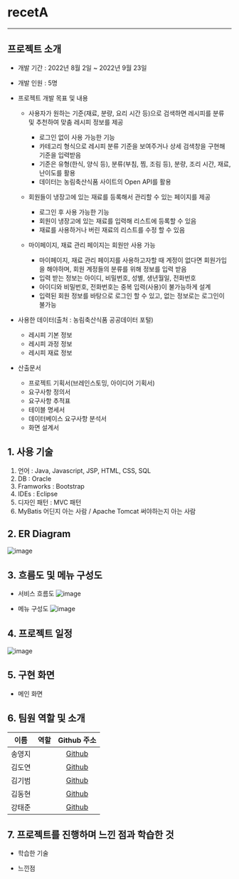 # recetA
---

## 프로젝트 소개

- 개발 기간 : 2022년 8월 2일 ~ 2022년 9월 23일
- 개발 인원 : 5명

- 프로젝트 개발 목표 및 내용
  - 사용자가 원하는 기준(재료, 분량, 요리 시간 등)으로 검색하면 레시피를 분류 및 추천하여 맞춤 레시피 정보를 제공   
    - 로그인 없이 사용 가능한 기능   
    - 카테고리 형식으로 레시피 분류 기준을 보여주거나 상세 검색창을 구현해 기준을 입력받음   
    - 기준은 유형(한식, 양식 등), 분류(부침, 찜, 조림 등), 분량, 조리 시간, 재료, 난이도를 활용   
    - 데이터는 농림축산식품 사이트의 Open API를 활용   

  - 회원들이 냉장고에 있는 재료를 등록해서 관리할 수 있는 페이지를 제공   
    - 로그인 후 사용 가능한 기능   
    - 회원이 냉장고에 있는 재료를 입력해 리스트에 등록할 수 있음   
    - 재료를 사용하거나 버린 재료의 리스트를 수정 할 수 있음   

  - 마이페이지, 재료 관리 페이지는 회원만 사용 가능   
    - 마이페이지, 재료 관리 페이지를 사용하고자할 때 계정이 없다면 회원가입을 해야하며, 회원 계정들의 분류를 위해 정보를 입력 받음   
    - 입력 받는 정보는 아이디, 비밀번호, 성별, 생년월일, 전화번호   
    - 아이디와 비밀번호, 전화번호는 중복 입력(사용)이 불가능하게 설계   
    - 입력된 회원 정보를 바탕으로 로그인 할 수 있고, 없는 정보로는 로그인이 불가능   

- 사용한 데이터(출처 : 농림축산식품 공공데이터 포털)
  - 레시피 기본 정보
  - 레시피 과정 정보
  - 레시피 재료 정보

- 산출문서   
  - 프로젝트 기획서(브레인스토밍, 아이디어 기획서)
  - 요구사항 정의서
  - 요구사항 추적표
  - 테이블 명세서
  - 데이터베이스 요구사항 분석서
  - 화면 설계서

## 1. 사용 기술
1. 언어 : Java, Javascript, JSP, HTML, CSS, SQL
2. DB : Oracle
3. Framworks : Bootstrap
4. IDEs : Eclipse
5. 디자인 패턴 : MVC 패턴
6. MyBatis 어딘지 아는 사람 / Apache Tomcat 써야하는지 아는 사람

## 2. ER Diagram
![image](https://user-images.githubusercontent.com/89984853/198649694-9e975d06-8599-4fbc-8626-c9435d02f490.png)


## 3. 흐름도 및 메뉴 구성도
- 서비스 흐름도
![image](https://user-images.githubusercontent.com/89984853/198645290-2fe5f29b-7eba-4f67-81bb-72be47fb57eb.png)   

- 메뉴 구성도
![image](https://user-images.githubusercontent.com/89984853/198645738-cd9c4823-e3c6-4cbc-971c-c870bcc8519e.png)   

## 4. 프로젝트 일정
![image](https://user-images.githubusercontent.com/89984853/198654840-1af0df68-a262-4d93-82a4-ae77b238908f.png)


## 5. 구현 화면
- 메인 화면   


## 6. 팀원 역할 및 소개
|  이름  |  역할  |   Github 주소 |
| :----: | :----: | :-----------: |
| 송영지 |    | [Github](https://github.com/icecandywell) |
| 김도연 |    |   [Github](https://github.com/kdn00) |
| 김기범 |    |   [Github](https://github.com/colaage23) |
| 김동현 |    |    [Github](https://github.com/JamesKimberly) |
| 강태준 |    | [Github](https://github.com/xowns123)  |

## 7. 프로젝트를 진행하며 느낀 점과 학습한 것
- 학습한 기술

- 느낀점
